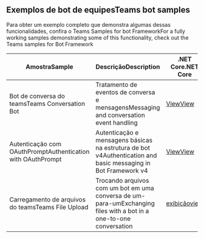 ## <a name="teams-bot-samples"></a><span data-ttu-id="b0da1-101">Exemplos de bot de equipes</span><span class="sxs-lookup"><span data-stu-id="b0da1-101">Teams bot samples</span></span>

<span data-ttu-id="b0da1-102">Para obter um exemplo completo que demonstra algumas dessas funcionalidades, confira o Teams Samples for bot Framework</span><span class="sxs-lookup"><span data-stu-id="b0da1-102">For a fully working samples demonstrating some of this functionality, check out the Teams samples for Bot Framework</span></span>

| <span data-ttu-id="b0da1-103">Amostra</span><span class="sxs-lookup"><span data-stu-id="b0da1-103">Sample</span></span> | <span data-ttu-id="b0da1-104">Descrição</span><span class="sxs-lookup"><span data-stu-id="b0da1-104">Description</span></span> | <span data-ttu-id="b0da1-105">.NET Core</span><span class="sxs-lookup"><span data-stu-id="b0da1-105">.NET Core</span></span> | <span data-ttu-id="b0da1-106">JavaScript</span><span class="sxs-lookup"><span data-stu-id="b0da1-106">JavaScript</span></span> | <span data-ttu-id="b0da1-107">Python</span><span class="sxs-lookup"><span data-stu-id="b0da1-107">Python</span></span> |
|--------|------------- |---|---|---|
| <span data-ttu-id="b0da1-108">Bot de conversa do teams</span><span class="sxs-lookup"><span data-stu-id="b0da1-108">Teams Conversation Bot</span></span> | <span data-ttu-id="b0da1-109">Tratamento de eventos de conversa e mensagens</span><span class="sxs-lookup"><span data-stu-id="b0da1-109">Messaging and conversation event handling</span></span> | [<span data-ttu-id="b0da1-110">View</span><span class="sxs-lookup"><span data-stu-id="b0da1-110">View</span></span>](https://github.com/microsoft/BotBuilder-Samples/tree/master/samples/csharp_dotnetcore/57.teams-conversation-bot)| [<span data-ttu-id="b0da1-111">View</span><span class="sxs-lookup"><span data-stu-id="b0da1-111">View</span></span>](https://github.com/microsoft/BotBuilder-Samples/tree/master/samples/javascript_nodejs/57.teams-conversation-bot)| [<span data-ttu-id="b0da1-112">View</span><span class="sxs-lookup"><span data-stu-id="b0da1-112">View</span></span>](https://github.com/microsoft/BotBuilder-Samples/tree/master/samples/python/57.teams-conversation-bot) | 
| <span data-ttu-id="b0da1-113">Autenticação com OAuthPrompt</span><span class="sxs-lookup"><span data-stu-id="b0da1-113">Authentication with OAuthPrompt</span></span>| <span data-ttu-id="b0da1-114">Autenticação e mensagens básicas na estrutura de bot v4</span><span class="sxs-lookup"><span data-stu-id="b0da1-114">Authentication and basic messaging in Bot Framework v4</span></span> | [<span data-ttu-id="b0da1-115">View</span><span class="sxs-lookup"><span data-stu-id="b0da1-115">View</span></span>](https://github.com/microsoft/BotBuilder-Samples/tree/master/samples/csharp_dotnetcore/46.teams-auth)|[<span data-ttu-id="b0da1-116">View</span><span class="sxs-lookup"><span data-stu-id="b0da1-116">View</span></span>](https://github.com/microsoft/BotBuilder-Samples/tree/master/samples/javascript_nodejs/46.teams-auth)| [<span data-ttu-id="b0da1-117">View</span><span class="sxs-lookup"><span data-stu-id="b0da1-117">View</span></span>](https://github.com/microsoft/BotBuilder-Samples/tree/master/samples/python/46.teams-auth) | 
|<span data-ttu-id="b0da1-118">Carregamento de arquivos do teams</span><span class="sxs-lookup"><span data-stu-id="b0da1-118">Teams File Upload</span></span> | <span data-ttu-id="b0da1-119">Trocando arquivos com um bot em uma conversa de um-para-um</span><span class="sxs-lookup"><span data-stu-id="b0da1-119">Exchanging files with a bot in a one-to-one conversation</span></span> | [<span data-ttu-id="b0da1-120">exibição</span><span class="sxs-lookup"><span data-stu-id="b0da1-120">view</span></span>](https://github.com/microsoft/BotBuilder-Samples/tree/master/samples/csharp_dotnetcore/56.teams-file-upload) | [<span data-ttu-id="b0da1-121">exibição</span><span class="sxs-lookup"><span data-stu-id="b0da1-121">view</span></span>](https://github.com/microsoft/BotBuilder-Samples/tree/master/samples/javascript_nodejs/56.teams-file-upload) | [<span data-ttu-id="b0da1-122">exibição</span><span class="sxs-lookup"><span data-stu-id="b0da1-122">view</span></span>](https://github.com/microsoft/BotBuilder-Samples/tree/master/samples/python/56.teams-file-upload) | 
